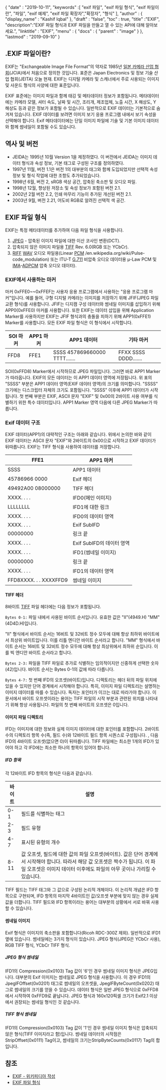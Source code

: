 {
  "date" : "2019-10-11",
  "keywords" :[ "exif 파일", "exif 파일 형식", "exif 파일이란", "파일", "exif 예제", "exif 파일 확장자","확장자", "형식" ],
  "author" : {
    "display_name" : "Kashif Iqbal"
},
  "draft" : "false",
  "toc" : true,
  "title" :"EXIF",
  "description":"EXIF 파일 형식과 EXIF 파일을 만들고 열 수 있는 API에 대해 알아보세요.",
  "linktitle" : "EXIF",
  "menu" : {
    "docs" : {
      "parent" : "image"
}
},
  "lastmod" : "2019-09-10"
}

## .EXIF 파일이란?
EXIF는 "Exchangeable Image File Format"의 약자로 1985년 [일본 카메라 산업 협회](https://en.wikipedia.org/wiki/Japan_Electronic_Industries_Development_Association)(JCIA)에서 처음으로 정의한 것입니다. 표준은 Japan Electronics 및 정보 기술 산업 협회(JEITA) 오늘 현재. EXIF는 디지털 카메라 및 스캐너에서 주로 사용되는 이미지 및 사운드 형식의 사양에 대한 표준입니다.

EXIF 표준에는 이미지 파일과 함께 태깅 및 메타데이터 정보가 포함됩니다. 메타데이터에는 카메라 모델, 셔터 속도, 날짜 및 시간, 조리개, 제조업체, 노출 시간, X 해상도, Y 해상도 등과 같은 정보가 포함될 수 있습니다. 일반적으로 EXIF 데이터는 기본적으로 숨겨져 있습니다. EXIF 데이터를 보려면 이미지 보기 응용 프로그램 내에서 보기 속성을 선택해야 합니다. Exif 메타데이터에는 단일 이미지 파일에 기술 및 기본 이미지 데이터와 함께 썸네일이 포함될 수도 있습니다.

## 역사 및 버전 ##

* JEIDA는 1995년 10월 Version 1을 제정하였다. 이 버전에서 JEIDA는 이미지 데이터 형식과 속성 정보, 기본 태그로 구성된 구조를 정의하였다.
* 1997년 11월, 버전 1.1은 버전 1의 대부분의 태그와 함께 도입되었지만 선택적 속성 정보 및 형식 작업에 대한 조항도 추가되었습니다.
* 1998년 6월, 버전 2, sRGB 색상 공간, 압축된 축소판 및 오디오 파일.
* 1998년 12월, 향상된 저장소 및 속성 정보가 포함된 버전 2.1.
* 2002년 2월 버전 2.2, 인쇄 마무리 기능이 추가된 개선된 버전 2.1.
* 2003년 9월, 버전 2.21, 어도비 RGB로 알려진 선택적 색 공간.

## EXIF 파일 형식

EXIF는 특정 메타데이터를 추가하여 다음 파일 형식을 사용합니다.

1. [JPEG](/ko/image/jpeg/) - 압축된 이미지 파일에 대한 이산 코사인 변환(DCT).
1. 압축되지 않은 이미지 파일용 [TIFF](/ko/image/tiff/) Rev. 6.0(RGB 또는 YCbCr).
1. [RIFF](https://en.wikipedia.org/wiki/Resource_Interchange_File_Format) [WAV](https://en.wikipedia.org/wiki/WAV) 오디오 파일용(Linear [PCM](https:/) /en.wikipedia.org/wiki/Pulse-code_modulation) 또는 ITU-T [G.711](https://en.wikipedia.org/wiki/G.711) 비압축 오디오 데이터용 μ-Law PCM 및 [ IMA](https://en.wikipedia.org/wiki/Interactive_Multimedia_Association)-[ADPCM](https://en.wikipedia.org/wiki/ADPCM) 압축 오디오 데이터).

### EXIF에서 사용하는 마커 ###

마커 0xFFE0~~0xFFEF는 사용자 응용 프로그램에서 사용하는 "응용 프로그램 마커"입니다. 예를 들어, 구형 디지털 카메라는 이미지를 저장하기 위해 JFIF(JPEG 파일 교환 형식)를 사용합니다. JFIF는 디지캠 구성 데이터와 썸네일 이미지를 삽입하기 위해 APP0(0xFFE0) 마커를 사용합니다. 또한 EXIF는 데이터 삽입을 위해 Application Marker를 사용하지만 EXIF는 JFIF 형식과의 충돌을 피하기 위해 APP1(0xFFE1) Marker를 사용합니다. 모든 EXIF 파일 형식은 이 형식에서 시작합니다.


|SOI 마커|APP1 마커|APP1 데이터|기타 마커
---|---|---|---|
|FFD8|FFE1|SSSS 457869660000 TTTT.......|FFXX SSSS DDDD.......

SOI(0xFFD8) Marker에서 시작하므로 JPEG 파일입니다. 그러면 바로 APP1 Marker가 따라옵니다. EXIF의 모든 데이터는 이 APP1 데이터 영역에 저장됩니다. 위 표의 "SSSS" 부분은 APP1 데이터 영역(EXIF 데이터 영역)의 크기를 의미합니다. "SSSS" 크기에는 디스크립터 자체의 크기도 포함됩니다. "SSSS" 이후에 APP1 데이터가 시작됩니다. 첫 번째 부분은 EXIF, ASCII 문자 "EXIF" 및 0x00의 2바이트 사용 여부를 식별하기 위한 특수 데이터입니다. APP1 Marker 영역 다음에 다른 JPEG Marker가 따릅니다.

### Exif 데이터 구조 ###

EXIF 데이터(APP1)의 대략적인 구조는 아래와 같습니다. 위에서 논의한 바와 같이 EXIF 데이터는 ASCII 문자 "EXIF"와 2바이트의 0x00으로 시작하고 EXIF 데이터가 뒤따릅니다. EXIF는 TIFF 형식을 사용하여 데이터를 저장합니다.


|FFE1|APP1 마커
---|---|
|SSSS|APP1 데이터|APP1 데이터 크기
|45786966 0000|Exif 헤더
|49492A00 08000000|TIFF 헤더
|XXXX. . . .|IFD0(메인 이미지)|디렉토리
|LLLLLLLL|IFD1에 대한 링크
|XXXX. . . .|IFD0의 데이터 영역
|XXXX. . . .|Exif SubIFD|디렉토리
|00000000|링크 끝
|XXXX. . . .|Exif SubIFD의 데이터 영역
|XXXX. . . .|IFD1(썸네일 이미지)|디렉토리
|00000000|링크 끝
|XXXX. . . .|IFD1의 데이터 영역
|FFD8XXXX. . . XXXXFFD9|썸네일 이미지

#### TIFF 헤더 ####

8바이트 [TIFF](/ko/image/tiff/) 파일 헤더에는 다음 정보가 포함됩니다.

`Bytes 0-1:` 파일 내에서 사용된 바이트 순서입니다. 유효한 값은 "II"(4949.H) "MM"(4D4D.H)입니다.

"II" 형식에서 바이트 순서는 16비트 및 32비트 정수 모두에 대해 항상 최하위 바이트에서 최상위 바이트입니다. 이를 리틀 엔디안 바이트 순서라고 합니다. "MM" 형식에서 바이트 순서는 16비트 및 32비트 정수 모두에 대해 항상 최상위에서 최하위 순입니다. 이를 빅 엔디안 바이트 순서라고 합니다.

`Bytes 2-3:` 파일을 TIFF 파일로 추가로 식별하는 임의적이지만 신중하게 선택한 숫자(42)입니다. 바이트 순서는 Bytes 0-1의 값에 따라 다릅니다.

`Bytes 4-7:` 첫 번째 IFD의 오프셋(바이트)입니다. 디렉토리는 헤더 뒤의 파일 위치에 있을 수 있지만 단어 경계에서 시작해야 합니다. 특히, 이미지 파일 디렉토리는 설명하는 이미지 데이터를 따를 수 있습니다. 독자는 포인터가 이끄는 대로 따라가야 합니다. 이 문서에서 바이트 오프셋이라는 용어는 TIFF 파일의 시작 부분과 관련된 위치를 나타내기 위해 항상 사용됩니다. 파일의 첫 번째 바이트의 오프셋은 0입니다.

#### 이미지 파일 디렉토리 ####

IFD는 이미지에 대한 정보와 실제 이미지 데이터에 대한 포인터를 포함합니다. 2바이트 수의 디렉토리 항목 수(즉, 필드 수)와 12바이트 필드 항목 시퀀스로 구성됩니다. , 다음 IFD의 4바이트 오프셋(없으면 0)이 뒤따릅니다. TIFF 파일에는 최소한 1개의 IFD가 있어야 하고 각 IFD에는 최소한 하나의 항목이 있어야 합니다.

##### IFD 항목 #####

각 12바이트 IFD 항목의 형식은 다음과 같습니다.


|바이트|설명
---|---|
|0-1|필드를 식별하는 태그
|2-3|필드 유형
|4-7|표시된 유형의 개수
|8-11|값 오프셋, 필드에 대한 값의 파일 오프셋(바이트). 값은 단어 경계에서 시작해야 합니다. 따라서 해당 값 오프셋은 짝수가 됩니다. 이 파일 오프셋은 이미지 데이터 이후에도 파일의 아무 곳이나 가리킬 수 있습니다.

TIFF 필드는 TIFF 태그와 그 값으로 구성된 논리적 개체이다. 이 논리적 개념은 IFD 항목으로 구현되며, IFD 항목의 마지막 4바이트인 값/오프셋 부분에 맞지 않는 경우 실제 값을 더합니다. TIFF 필드와 IFD 항목이라는 용어는 대부분의 상황에서 서로 바꿔 사용할 수 있습니다.

#### 썸네일 이미지 ####

Exif 형식은 이미지의 축소판을 포함합니다(Ricoh RDC-300Z 제외). 일반적으로 IFD1 옆에 있습니다. 썸네일에는 3가지 형식이 있습니다. JPEG 형식(JPEG은 YCbCr 사용), RGB TIFF 형식, YCbCr TIFF 형식.

##### JPEG 형식 썸네일 #####

IFD1의 Compression(0x0103) Tag 값이 '6'인 경우 썸네일 이미지 형식은 JPEG입니다. 대부분의 Exif 이미지는 썸네일로 JPEG 형식을 사용합니다. 이 경우 IFD1의 JpegIFOffset(0x0201) 태그로 썸네일의 오프셋을, JpegIFByteCount(0x0202) 태그로 썸네일의 크기를 얻을 수 있습니다. 데이터 형식은 일반 JPEG 형식으로 0xFFD8에서 시작하여 0xFFD9로 끝납니다. JPEG 형식과 160x120픽셀 크기가 Exif2.1 이상에서 권장되는 썸네일 형식인 것 같습니다.

##### TIFF 형식 썸네일 #####

IFD1의 Compression(0x0103) Tag 값이 '1'인 경우 썸네일 이미지 형식은 압축되지 않은 형식(TIFF 이미지라고 함)입니다. 썸네일 데이터의 시작점은 StripOffset(0x0111) Tag이고, 썸네일의 크기는StripByteCounts(0x0117) Tag의 합입니다.

## 참조 ##

* [EXIF - 위키피디아 작성](https://en.wikipedia.org/wiki/Exif)
* [EXIF 파일 형식](https://www.media.mit.edu/pia/Research/deepview/exif.html)

